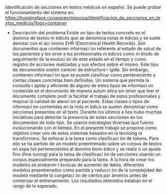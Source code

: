 Identificación de secciones en textos médicos en español.
Se puede probar el funcionamiento del sistema en: https://huggingface.co/spaces/mpocius/Identificacion_de_secciones_en_textos_medicos?logs=container
* Descripción del problema
  Existe un tipo de textos concreto en el dominio de textos m ́edicos que se denomina notas m ́edicas
y se suele denotar con el acr ́onimo EHR (Electronical Health Records). Son documentos que
contienen informaci ́on referente al estado de salud de los pacientes y les sirve a los profesionales
m ́edicos como m ́etodo de seguimiento de la evoluci ́on de este estado en el tiempo y como registro
de acciones realizadas y sus efectos sobre el mismo. Este tipo de documentos suelen carecer de
estructura r ́ıgida. Sin embargo, contienen informaci ́on que se puede clasificar como perteneciente
a ciertas clases concretas bien definidas. Un sistema que permita la consulta r ́apida y eficiente
de alguno de estos tipos de informaci ́on contenida en el documento de manera autom ́atica
sin tener que leer el documento completo podr ́ıa facilitar el trabajo de estos profesionales y
mejorar la calidad de atenci ́on al paciente. Estas clases o tipos de informaci ́on contenidas en
la nota m ́edica se suelen denominar como secciones presentes en el texto. Durante los  ́ultimos
a ̃nos hubo muchas iniciativas para detectar la presencia de estas secciones en los documentos
de todo tipo. Se usaron estrategias diversas que fueron evolucionando con el tiempo. En el
presente trabajo se propone como objetivo crear uno de estos sistemas basados en la tecnolog ́ıa
transformers. Se enfocar ́a la tarea como clasificaci ́on de tokens. Para ello se ha partido de un
modelo preentrenado sobre un corpus de textos en espa ̃nol pertenecientes al dominio biom ́edico
y se realiz ́o un ajuste fino (fine-tuning) para la tarea de clasificaci ́on de secciones usando un
corpus especialmente preparado para la tarea. A la hora de crear los modelos se probaron
t ́ecnicas de aumento de datos, diferentes modelos preentrenados como partida y reducci ́on de
la complejidad del modelo mediante la congelaci ́on de ciertos par ́ametros antes de comenzar el
entrenamiento. Los resultados obtenidos estaban en el rango de lo esperado.
